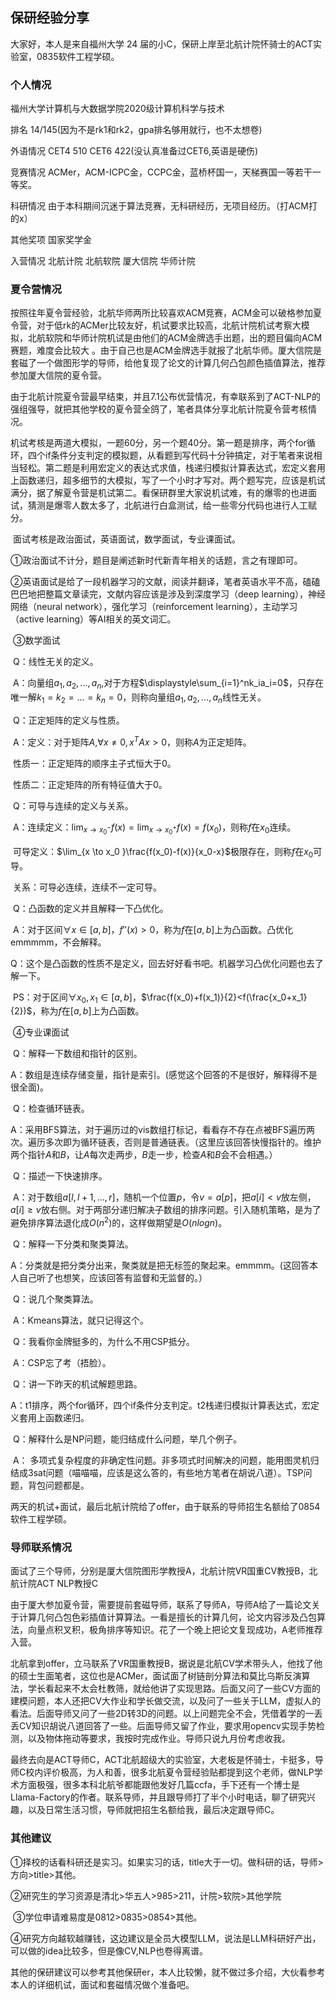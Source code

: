 ## 保研经验分享

大家好，本人是来自福州大学 24 届的小C，保研上岸至北航计院怀骑士的ACT实验室，0835软件工程学硕。

### 个人情况

福州大学计算机与大数据学院2020级计算机科学与技术

排名 14/145(因为不是rk1和rk2，gpa排名够用就行，也不太想卷)

外语情况 CET4 510 CET6 422(没认真准备过CET6,英语是硬伤)

竞赛情况 ACMer，ACM-ICPC金，CCPC金，蓝桥杯国一，天梯赛国一等若干一等奖。

科研情况 由于本科期间沉迷于算法竞赛，无科研经历，无项目经历。（打ACM打的x）

其他奖项 国家奖学金

入营情况 北航计院 北航软院 厦大信院 华师计院

### 夏令营情况

​		按照往年夏令营经验，北航华师两所比较喜欢ACM竞赛，ACM金可以破格参加夏令营，对于低rk的ACMer比较友好，机试要求比较高，北航计院机试考察大模拟，北航软院和华师计院机试是由他们的ACM金牌选手出题，出的题目偏向ACM赛题，难度会比较大 。由于自己也是ACM金牌选手就报了北航华师。厦大信院是套磁了一个做图形学的导师，给他复现了论文的计算几何凸包颜色插值算法，推荐参加厦大信院的夏令营。

​		由于北航计院夏令营最早结束，并且7.1公布优营情况，有幸联系到了ACT-NLP的强组强导，就把其他学校的夏令营全鸽了，笔者具体分享北航计院夏令营考核情况。

​		机试考核是两道大模拟，一题60分，另一个题40分。第一题是排序，两个for循环，四个if条件分支判定的模拟题，从看题到写代码十分钟搞定，对于笔者来说相当轻松。第二题是利用宏定义的表达式求值，栈递归模拟计算表达式，宏定义套用上函数递归，超多细节的大模拟，写了一个小时才写对。两个题写完，应该是机试满分，据了解夏令营是机试第二。看保研群里大家说机试难，有的爆零的也进面试，猜测是爆零人数太多了，北航进行白盒测试，给一些零分代码也进行人工赋分。

​		面试考核是政治面试，英语面试，数学面试，专业课面试。

​		①政治面试不计分，题目是阐述新时代新青年相关的话题，言之有理即可。

​		②英语面试是给了一段机器学习的文献，阅读并翻译，笔者英语水平不高，磕磕巴巴地把整篇文章读完，文献内容应该是涉及到深度学习（deep learning），神经网络（neural network），强化学习（reinforcement learning），主动学习（active learning）等AI相关的英文词汇。

​		③数学面试

​		Q：线性无关的定义。

​		A：向量组$a_1,a_2,...,a_n$,对于方程$\displaystyle\sum_{i=1}^nk_ia_i=0$，只存在唯一解$k_1=k_2=...=k_n=0$，则称向量组$a_1,a_2,...,a_n$线性无关。

​		Q：正定矩阵的定义与性质。

​		A：定义：对于矩阵$A$,$\forall x\not=0,x^TAx>0$，则称$A$为正定矩阵。

​				性质一：正定矩阵的顺序主子式恒大于0。

​				性质二：正定矩阵的所有特征值大于0。

​		Q：可导与连续的定义与关系。

​		A：连续定义：$\textstyle \lim_{x \to x_0^{-}}f(x)=\lim_{x \to x_0^{+}}f(x)=f(x_0)$，则称$f$在$x_0$连续。

​				可导定义：$\lim_{x \to x_0 }\frac{f(x_0)-f(x)}{x_0-x}$极限存在，则称$f$在$x_0$可导。

​				关系：可导必连续，连续不一定可导。

​		Q：凸函数的定义并且解释一下凸优化。

​		A：对于区间$\forall x \in[a,b]$，$f''(x)>0$，称为$f$在$[a,b]$上为凸函数。凸优化emmmmm，不会解释。

​		Q：这个是凸函数的性质不是定义，回去好好看书吧。机器学习凸优化问题也去了解一下。

​		PS：对于区间$\forall x_0,x_1 \in[a,b]$，$\frac{f(x_0)+f(x_1)}{2}<f(\frac{x_0+x_1}{2})$，称为$f$在$[a,b]$上为凸函数。

​		④专业课面试

​		Q：解释一下数组和指针的区别。

​		A：数组是连续存储变量，指针是索引。(感觉这个回答的不是很好，解释得不是很全面)。

​		Q：检查循环链表。

​		A：采用BFS算法，对于遍历过的vis数组打标记，看看存不存在点被BFS遍历两次。遍历多次即为循环链表，否则是普通链表。（这里应该回答快慢指针的。维护两个指针$A$和$B$，让$A$每次走两步，$B$走一步，检查$A$和$B$会不会相遇。）

​		Q：描述一下快速排序。

​		A：对于数组$a[l,l+1,...,r]$，随机一个位置$p$，令$v=a[p]$，把$a[i]<v$放左侧，$a[i]\geq v$放右侧。对于两部分递归解决子数组的排序问题。引入随机策略，是为了避免排序算法退化成$O(n^2)$的，这样做期望是$O(nlogn)$。

​		Q：解释一下分类和聚类算法。

​		A：分类就是把分类分出来，聚类就是把无标签的聚起来。emmmm。(这回答本人自己听了也想笑，应该回答有监督和无监督的。）

​		Q：说几个聚类算法。

​		A：Kmeans算法，就只记得这个。

​		Q：我看你金牌挺多的，为什么不用CSP抵分。

​		A：CSP忘了考（捂脸）。

​		Q：讲一下昨天的机试解题思路。

​		A：t1排序，两个for循环，四个if条件分支判定。t2栈递归模拟计算表达式，宏定义套用上函数递归。

​		Q：解释什么是NP问题，能归结成什么问题，举几个例子。

​		A： 多项式复杂程度的非确定性问题。非多项式时间解决的问题，能用图灵机归结成3sat问题（喵喵喵，应该是这么答的，有些地方笔者在胡说八道）。TSP问题，背包问题都是。

​		两天的机试+面试，最后北航计院给了offer，由于联系的导师招生名额给了0854软件工程学硕。

### 导师联系情况

​		面试了三个导师，分别是厦大信院图形学教授A，北航计院VR国重CV教授B，北航计院ACT NLP教授C

​		由于厦大参加夏令营，需要提前套磁导师，联系了导师A，导师A给了一篇论文关于计算几何凸包色彩插值计算算法。一看是擅长的计算几何，论文内容涉及凸包算法，向量点积叉积，极角排序等知识。花了一个晚上把论文复现成功，A老师推荐入营。

​		北航拿到offer，立马联系了VR国重教授B，据说是北航CV学术带头人，他找了他的硕士生面笔者，这位也是ACMer，面试面了树链剖分算法和莫比乌斯反演算法，学长看起来不太会杜教筛，就给他讲了实现思路。后面又问了一些CV方面的建模问题，本人还把CV大作业和学长做交流，以及问了一些关于LLM，虚拟人的看法。后面导师又问了一些2D转3D的问题。以上问题完全不会，凭借着学的一丢丢CV知识胡说八道回答了一些。后面导师又留了作业，要求用opencv实现手势检测，以及物体拖动等要求，我按时完成作业。导师只说九月份考虑收我。

​		最终去向是ACT导师C，ACT北航超级大的实验室，大老板是怀骑士，卡挺多，导师C校内评价极高，为人和善，很多北航夏令营经验贴都提到这个老师，做NLP学术方面极强，很多本科北航爷都能跟他发好几篇ccfa，手下还有一个博士是Llama-Factory的作者。联系导师，并且跟导师打了半个小时电话，聊了研究兴趣，以及日常生活习惯，导师就把招生名额给我，最后决定跟导师C。

### 其他建议

​		①择校的话看科研还是实习。如果实习的话，title大于一切。做科研的话，导师>方向>title>其他。

​		②研究生的学习资源是清北>华五人>985>211，计院>软院>其他学院

​		③学位申请难易度是0812>0835>0854>其他。

​		④研究方向越软越赚钱，这边建议是全员大模型LLM，说法是LLM科研好产出，可以做的idea比较多，但是像CV,NLP也卷得离谱。

​		其他的保研建议可以参考其他保研er，本人比较懒，就不做过多介绍，大伙看参考本人的详细机试，面试和套磁情况做个准备吧。